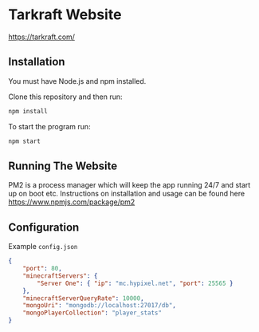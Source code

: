 # Tarkraft Website
https://tarkraft.com/

## Installation
You must have Node.js and npm installed.

Clone this repository and then run:
```sh
npm install
```
To start the program run:
```sh
npm start
```

## Running The Website
PM2 is a process manager which will keep the app running 24/7 and start up on boot etc.
Instructions on installation and usage can be found here https://www.npmjs.com/package/pm2

## Configuration
Example `config.json`
```json
{
    "port": 80,
    "minecraftServers": {
        "Server One": { "ip": "mc.hypixel.net", "port": 25565 }
    },
    "minecraftServerQueryRate": 10000,
    "mongoUri": "mongodb://localhost:27017/db",
    "mongoPlayerCollection": "player_stats"
}
```